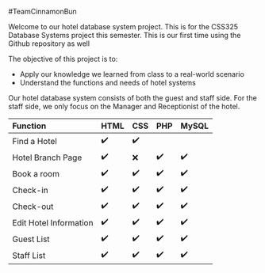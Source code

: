 #TeamCinnamonBun

Welcome to our hotel database system project. This is for the CSS325 Database Systems project this semester.
This is our first time using the Github repository as well

The objective of this project is to:
- Apply our knowledge we learned from class to a real-world scenario
- Understand the functions and needs of hotel systems


Our hotel database system consists of both the guest and staff side. For the staff side, we only focus on
the Manager and Receptionist of the hotel. 

Function | HTML | CSS | PHP | MySQL | 
:------------ | :-------------| :-------------| :-------------| :-------------
Find a Hotel | :heavy_check_mark: |  :heavy_check_mark: 
Hotel Branch Page | :heavy_check_mark: |  :x: | :heavy_check_mark: | :heavy_check_mark:
Book a room | :heavy_check_mark: |  :heavy_check_mark: | :heavy_check_mark: | :heavy_check_mark:
Check-in | :heavy_check_mark: |  :heavy_check_mark: | :heavy_check_mark: | :heavy_check_mark:
Check-out | :heavy_check_mark: |  :heavy_check_mark: | :heavy_check_mark: | :heavy_check_mark:
Edit Hotel Information | :heavy_check_mark: |  :heavy_check_mark: | :heavy_check_mark: | :heavy_check_mark:
Guest List | :heavy_check_mark: |  :heavy_check_mark: | :heavy_check_mark: | :heavy_check_mark:
Staff List | :heavy_check_mark: |  :heavy_check_mark: | :heavy_check_mark: | :heavy_check_mark:
